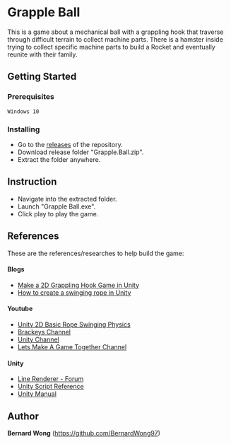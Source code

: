 # Grapple Ball

This is a game about a mechanical ball with a grappling hook that traverse
 through difficult terrain to collect machine parts. There is a hamster inside trying to collect 
 specific machine parts to build a Rocket and eventually reunite with their family.

## Getting Started

### Prerequisites

```
Windows 10
```

### Installing

- Go to the [releases](https://github.com/BernardWong97/Mobile-App-Dev-3/releases) of the repository.
- Download release folder "Grapple.Ball.zip".
- Extract the folder anywhere.

## Instruction
- Navigate into the extracted folder.
- Launch "Grapple Ball.exe".
- Click play to play the game.

## References

These are the references/researches to help build the game:
#### Blogs
- [Make a 2D Grappling Hook Game in Unity](https://www.raywenderlich.com/348-make-a-2d-grappling-hook-game-in-unity-part-1)
- [How to create a swinging rope in Unity](https://www.habrador.com/tutorials/rope/)
#### Youtube
- [Unity 2D Basic Rope Swinging Physics](https://www.youtube.com/watch?v=TB9RKZrgGXY)
- [Brackeys Channel](https://www.youtube.com/channel/UCYbK_tjZ2OrIZFBvU6CCMiA)
- [Unity Channel](https://www.youtube.com/channel/UCG08EqOAXJk_YXPDsAvReSg)
- [Lets Make A Game Together Channel](https://www.youtube.com/channel/UCHhzc_ukN0BXB2aVQBKt89Q/featured)
#### Unity
- [Line Renderer - Forum](https://forum.unity.com/threads/line-renderer-newbie.34614/)
- [Unity Script Reference](https://docs.unity3d.com/ScriptReference/)
- [Unity Manual](https://docs.unity3d.com/Manual)

## Author
**Bernard Wong** (https://github.com/BernardWong97)
